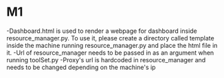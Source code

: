 # M1
-Dashboard.html is used to render a webpage for dashboard inside resource_manager.py. To use it, please create a directory called template inside the machine running resource_manager.py and place the html file in it.
-Url of resource_manager needs to be passed in as an argument when running toolSet.py
-Proxy's url is hardcoded in resource_manager and needs to be changed depending on the machine's ip